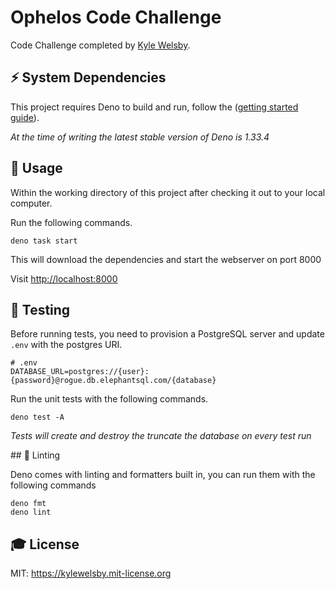 # Ophelos Code Challenge

Code Challenge completed by [Kyle Welsby](https://github.com/kylewelsby).

## ⚡️ System Dependencies

This project requires Deno to build and run, follow the
([getting started guide](https://deno.com/manual@v1.33.4/getting_started/installation)).

_At the time of writing the latest stable version of Deno is 1.33.4_

## 🎲 Usage

Within the working directory of this project after checking it out to your local
computer.

Run the following commands.

```
deno task start
```

This will download the dependencies and start the webserver on port 8000

Visit [http://localhost:8000](http://localhost:8000)

## 🧪 Testing

Before running tests, you need to provision a PostgreSQL server and update
`.env` with the postgres URI.

```
# .env
DATABASE_URL=postgres://{user}:{password}@rogue.db.elephantsql.com/{database}
```

Run the unit tests with the following commands.

```
deno test -A
```

_Tests will create and destroy the truncate the database on every test run_

## 🚨 Linting

Deno comes with linting and formatters built in, you can run them with the
following commands

```
deno fmt
deno lint
```

## 🎓 License

MIT: https://kylewelsby.mit-license.org
